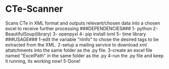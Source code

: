 # CTe-Scanner
Scans CTe in XML format and outputs relevant/chosen data into a chosen excel to receive further processing
###DEPENDENCIES###
1- python
2- BeautifulSoup(library)
3- openpyxl
4- pip install lxml
5- time library
###USAGE###
1-edit the variable "nInfo" to chose the desired tags to be extracted from the XML.
2-setup a mailing service to download xml attatchments into the same folder as the .py file.
3-create an excel file named "ExcelPath" in the same folder as the .py
4-run the .py file and keep it running, its working now!
5-Done!
